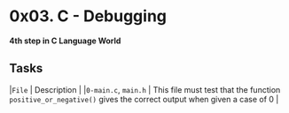 # 0x03. C - Debugging
**4th step in C Language World**
## Tasks
|`File` | Description |
|`0-main.c`, `main.h` | This file must test that the function `positive_or_negative()` gives the correct output when given a case of 0 |
